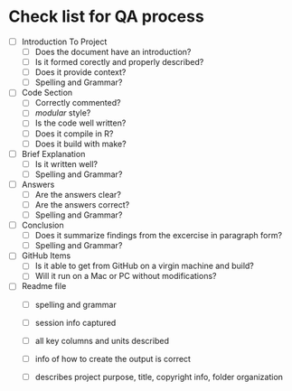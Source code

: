 # Check list for QA process 
- [ ] Introduction To Project
	- [ ]  Does the document have an introduction?
	- [ ]  Is it formed corectly and properly described? 
	- [ ]  Does it provide context?
	- [ ] Spelling and Grammar?
- [ ] Code Section
	- [ ] Correctly commented?
	- [ ]  *modular* style?
	- [ ] Is the code well written? 
	- [ ]  Does it compile in R? 
	- [ ] Does it build with make? 
- [ ] Brief Explanation
	- [ ] Is it written well? 
	- [ ] Spelling and Grammar?
- [ ] Answers 
	- [ ] Are the answers clear?
	- [ ] Are the answers correct? 
	- [ ] Spelling and Grammar?
- [ ] Conclusion
	- [ ] Does it summarize findings from the excercise in paragraph form? 
	- [ ] Spelling and Grammar?
- [ ] GitHub Items
  - [ ]  Is it able to get from GitHub on a virgin machine and build? 
  - [ ]  Will it run on a Mac or PC without modifications?
- [ ] Readme file 
	- [ ] spelling and grammar
	- [ ] session info captured
	- [ ] all key columns and units described
	- [ ] info of how to create the output is correct
	- [ ] describes project purpose, title, copyright info, folder organization
	 
